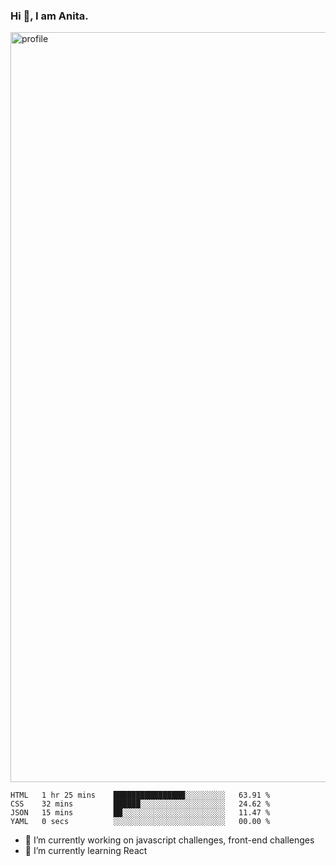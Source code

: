 ### Hi 👋, I am Anita.
<img src="https://github.com/Anita-joseph/Anita-joseph/blob/master/profile-readme.jpg" alt="profile" width="1200"/>


<!--START_SECTION:waka-->
```text
HTML   1 hr 25 mins    ████████████████░░░░░░░░░   63.91 % 
CSS    32 mins         ██████░░░░░░░░░░░░░░░░░░░   24.62 % 
JSON   15 mins         ██░░░░░░░░░░░░░░░░░░░░░░░   11.47 % 
YAML   0 secs          ░░░░░░░░░░░░░░░░░░░░░░░░░   00.00 %
```
<!--END_SECTION:waka-->

- 🔭 I’m currently working on javascript challenges, front-end challenges
- 🌱 I’m currently learning React
<!-- - 👯 I’m looking to collaborate on ...
- 🤔 I’m looking for help with API, JSON
- 💬 Ask me about CSS
- 📫 How to reach me: ...
- 😄 Pronouns: ...
- ⚡ Fun fact: ...-->
